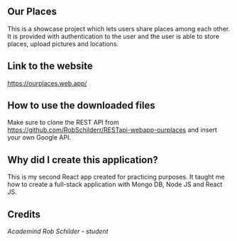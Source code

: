 ## Our Places

This is a showcase project which lets users share places among each other. It is provided with authentication to the user and the user is able to store places, upload pictures and locations. 


## Link to the website

https://ourplaces.web.app/

## How to use the downloaded files

Make sure to clone the REST API from https://github.com/RobSchilderr/RESTapi-webapp-ourplaces and insert your own Google API.

## Why did I create this application?

This is my second React app created for practicing purposes. It taught me how to create a full-stack application with Mongo DB, Node JS and React JS. 

## Credits

*Academind*
*Rob Schilder - student*





